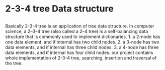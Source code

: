 # 2-3-4 tree Data structure
## 
Basically 2-3-4 tree is an application of tree data structure. 
In computer science, a 2–3–4 tree (also called a 2–4 tree) is a self-balancing data structure that is commonly used to implement dictionaries.
    1. a 2-node has one data element, and if internal has two child nodes.
    2. a 3-node has two data elements, and if internal has three child nodes.
    3. a 4-node has three data elements, and if internal has four child nodes.
our project contains whole implementation of 2-3-4 tree, searching, insertion and traversal of the tree.



